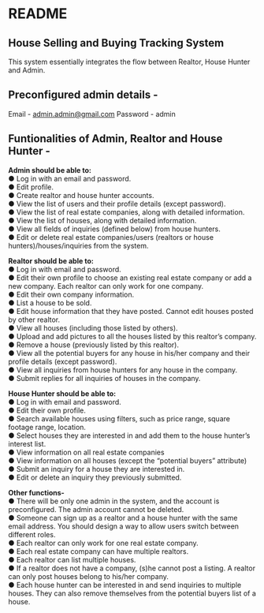# README

House Selling and Buying Tracking System
------------------------------------------
This system essentially integrates the flow between Realtor, House Hunter and Admin.

Preconfigured admin details -
-----------------------------
Email - admin.admin@gmail.com
Password - admin

Funtionalities of Admin, Realtor and House Hunter -
---------------------------------------------------
**Admin should be able to:**   
●	Log in with an email and password.  
●	Edit profile.  
●	Create realtor and house hunter accounts.  
●	View the list of users and their profile details (except password).  
●	View the list of real estate companies, along with detailed information.  
●	View the list of houses, along with detailed information.  
●	View all fields of inquiries (defined below) from house hunters.  
●	Edit or delete real estate companies/users (realtors or house hunters)/houses/inquiries from the system.  

**Realtor should be able to:**  
●	Log in with email and password.  
●	Edit their own profile to choose an existing real estate company or add a new company. Each realtor can only work for one company.  
●	Edit their own company information.  
●	List a house to be sold.   
●	Edit house information that they have posted. Cannot edit houses posted by other realtor.  
●	View all houses (including those listed by others).  
●	Upload and add pictures to all the houses listed by this realtor’s company.  
●	Remove a house (previously listed by this realtor).  
●	View all the potential buyers for any house in his/her company and their profile details (except password).  
●	View all inquiries from house hunters for any house in the company.  
●	Submit replies for all inquiries of houses in the company.  

**House Hunter should be able to:**   
●	Log in with email and password.  
●	Edit their own profile.  
●	Search available houses using filters, such as price range, square footage range, location.  
●	Select houses they are interested in and add them to the house hunter’s interest list.  
●	View information on all real estate companies  
●	View information on all houses (except the “potential buyers” attribute)  
●	Submit an inquiry for a house they are interested in.  
●	Edit or delete an inquiry they previously submitted.  

**Other functions-**  
●	There will be only one admin in the system, and the account is preconfigured. The admin account cannot be deleted.  
●	Someone can sign up as a realtor and a house hunter with the same email address. You should design a way to allow users switch between different roles.  
●	Each realtor can only work for one real estate company.  
●	Each real estate company can have multiple realtors.  
●	Each realtor can list multiple houses.  
●	If a realtor does not have a company, (s)he cannot post a listing. A realtor can only post houses belong to his/her company.   
●	Each house hunter can be interested in and send inquiries to multiple houses. They can also remove themselves from the potential buyers list of a house.  






